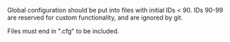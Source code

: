 Global configuration should be put into files with initial IDs < 90. IDs
90-99 are reserved for custom functionality, and are ignored by git.

Files must end in ".cfg" to be included.
